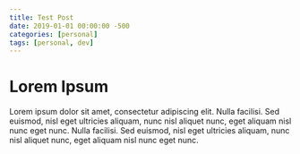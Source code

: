 ```yaml
---
title: Test Post
date: 2019-01-01 00:00:00 -500
categories: [personal]
tags: [personal, dev]
---
```


# Lorem Ipsum

Lorem ipsum dolor sit amet, consectetur adipiscing elit. Nulla facilisi. Sed euismod, nisl eget ultricies aliquam, nunc nisl aliquet nunc, eget aliquam nisl nunc eget nunc. Nulla facilisi. Sed euismod, nisl eget ultricies aliquam, nunc nisl aliquet nunc, eget aliquam nisl nunc eget nunc.
